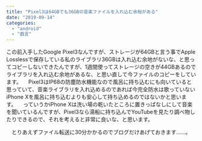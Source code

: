 ```yaml
---
title: "Pixel3は64GBでも36GBの音楽ファイルを入れ込む余裕がある"
date: "2019-09-14"
categories: 
  - "android"
  - "戯言"
---
```


この前入手したGoogle Pixel3なんですが、ストレージが64GBと言う事でApple Losslessで保存している私のライブラリ36GBは入れ込む余地がないな、と思ってコピーしないできたんですが、1週間使ってストレージの空きが44GBあるのでライブラリを入れ込む余地があるな、と思い直して今ファイルのコピーをしています。 　Pixel3はIP68の防塵防水機能なので風呂に持ち込むにも向いていると思っていて、音楽ライブラリを入れ込めるのであれば今完全防水は歌っていないiPhone Xを風呂に持ち込むよりも安心して持ち込めるのではないかと思います。 　っていうかiPhone Xは洗い場の乾いたところに置きっぱなしにして音楽を聞いているんですが、Pixel3なら湯船に持ち込んでYouTubeを見たり調べ物したりできるので、それを考えると非常に良いな、と思います。

　とりあえずファイル転送に30分かかるのでブログだけあげておきます……。
